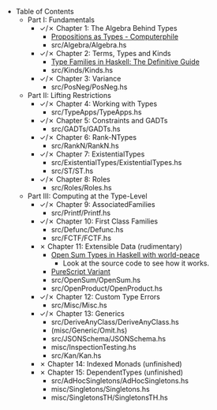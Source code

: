 
- Table of Contents
  - Part I: Fundamentals
    - ✓/✗ Chapter 1: The Algebra Behind Types
      - [Propositions as Types - Computerphile](https://www.youtube.com/watch?v=SknxggwRPzU)
      - src/Algebra/Algebra.hs
    - ✓/✗ Chapter 2: Terms, Types and Kinds
      - [Type Families in Haskell: The Definitive Guide](https://serokell.io/blog/type-families-haskell)
      - src/Kinds/Kinds.hs
    - ✓/✗ Chapter 3: Variance
      - src/PosNeg/PosNeg.hs
  - Part II: Lifting Restrictions
    - ✓/✗ Chapter 4: Working with Types
      - src/TypeApps/TypeApps.hs
    - ✓/✗ Chapter 5: Constraints and GADTs
      - src/GADTs/GADTs.hs
    - ✓/✗ Chapter 6: Rank-NTypes
      - src/RankN/RankN.hs
    - ✓/✗ Chapter 7: ExistentialTypes
      - src/ExistentialTypes/ExistentialTypes.hs
      - src/ST/ST.hs
    - ✓/✗ Chapter 8: Roles
      - src/Roles/Roles.hs
  - Part III: Computing at the Type-Level
    - ✓/✗ Chapter 9: AssociatedFamilies
      - src/Printf/Printf.hs
    - ✓/✗ Chapter 10: First Class Families
      - src/Defunc/Defunc.hs
      - src/FCTF/FCTF.hs
    - ✗ Chapter 11: Extensible Data (rudimentary)
      - [Open Sum Types in Haskell with world-peace](https://functor.tokyo/blog/2019-07-11-announcing-world-peace)
        - Look at the source code to see how it works.
      - [PureScript Variant](https://pursuit.purescript.org/packages/purescript-variant/)
      - src/OpenSum/OpenSum.hs
      - src/OpenProduct/OpenProduct.hs
    - ✓/✗ Chapter 12: Custom Type Errors
      - src/Misc/Misc.hs
    - ✓/✗ Chapter 13: Generics
      - src/DeriveAnyClass/DeriveAnyClass.hs
      - (misc/Generic/Omit.hs)
      - src/JSONSchema/JSONSchema.hs
      - misc/InspectionTesting.hs
      - src/Kan/Kan.hs
    - ✗ Chapter 14: Indexed Monads (unfinished)
    - ✗ Chapter 15: DependentTypes (unfinished)
      - src/AdHocSingletons/AdHocSingletons.hs
      - misc/Singletons/Singletons.hs
      - misc/SingletonsTH/SingletonsTH.hs
